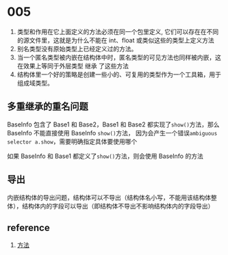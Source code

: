 # 005

1. 类型和作用在它上面定义的方法必须在同一个包里定义, 它们可以存在在不同的源文件里，这就是为什么不能在 int、float 或类似这些的类型上定义方法
2. 别名类型没有原始类型上已经定义过的方法。
3. 当一个匿名类型被内嵌在结构体中时，匿名类型的可见方法也同样被内嵌，这在效果上等同于外层类型 继承 了这些方法
4. 结构体里一个好的策略是创建一些小的、可复用的类型作为一个工具箱，用于组成域类型。

## 多重继承的重名问题

BaseInfo 包含了 Base1 和 Base2，Base1 和 Base2 都实现了`show()`方法，那么 BaseInfo 不能直接使用 BaseInfo `show()`方法，
因为会产生一个错误`ambiguous selector a.show`，需要明确指定具体要使用哪个

如果 BaseInfo 和 Base1 都定义了`show()`方法，则会使用 BaseInfo 的方法

## 导出

内嵌结构体的导出问题，结构体可以不导出（结构体名小写，不能用该结构体整体），结构体内的字段可以导出（即结构体不导出不影响结构体内的字段导出）

## reference

1. [方法](https://github.com/yinghao-liu/the-way-to-go_ZH_CN/blob/master/eBook/10.6.md)
